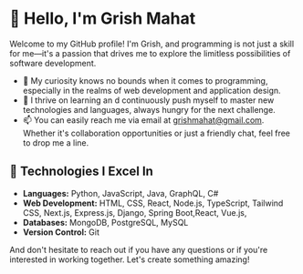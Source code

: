 # 👋 Hello, I'm Grish Mahat

Welcome to my GitHub profile! I'm Grish, and programming is not just a skill for me—it's a passion that drives me to explore the limitless possibilities of software development.

- 👀 My curiosity knows no bounds when it comes to programming, especially in the realms of web development and application design.
- 🌱 I thrive on learning an d continuously push myself to master new technologies and languages, always hungry for the next challenge.
- 📫 You can easily reach me via email at grishmahat@gmail.com. Whether it's  collaboration opportunities or just a friendly chat, feel free to drop me a line.

## 🔧 Technologies I Excel In

- **Languages:** Python, JavaScript, Java, GraphQL, C#
- **Web Development:** HTML, CSS, React, Node.js, TypeScript, Tailwind CSS, Next.js, Express.js, Django, Spring Boot,React, Vue.js,
- **Databases:** MongoDB, PostgreSQL, MySQL
- **Version Control:** Git

 And don't hesitate to reach out if you have any questions or if you're interested in working together. Let's create something amazing!
